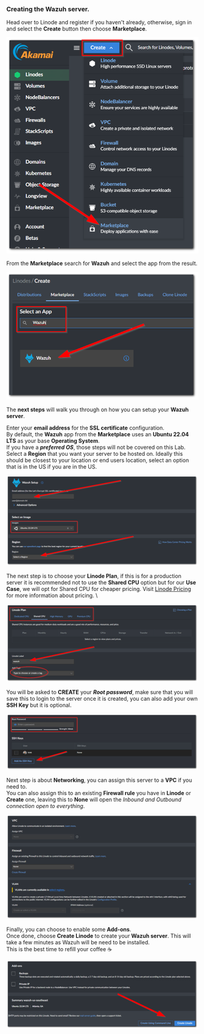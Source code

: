 
### Creating the Wazuh server.

Head over to Linode and register if you haven't already, otherwise, sign in and select the **Create** button then choose **Marketplace**. 

![Step_01](images/Create-Linode-01.png)

From the **Marketplace** search for **Wazuh** and select the app from the result. 

![Step_02](images/Create-Linode-02.png)

The **next steps** will walk you through on how you can setup your **Wazuh server**.

Enter your **email address** for the **SSL certificate** configuration.\
By default, the **Wazuh** app from the **Marketplace** uses an **Ubuntu 22.04 LTS** as your base **Operating System**. \
If you have a ***preferred OS***, those steps will not be covered on this Lab. \
Select a **Region** that you want your server to be hosted on. Ideally this should be closest to your location or end users location, select an option that is in the US if you are in the US. 

![Step_03](images/Create-Wazuh-01.png)

The next step is to choose your **Linode Plan**, if this is for a production server it is recommended not to use the **Shared CPU** option but for our **Use Case**, we will opt for Shared CPU for cheaper pricing. 
Visit [Linode Pricing ](https://www.linode.com/pricing/) for more information about pricing. \

![Step_04](images/Create-Wazuh-02.png)

You will be asked to **CREATE** your ***Root password***, make sure that you will save this to login to the server once it is created, you can also add your own **SSH Key** but it is optional. 

![Step_05](images/Create-Wazuh-03.png)

Next step is about **Networking**, you can assign this server to a **VPC** if you need to. \
You can also assign this to an existing **Firewall rule** you have in **Linode** or **Create** one, leaving this to **None** will open the *Inbound and Outbound connection open to everything*.

![Step_06](images/Create-Wazuh-04.png)


Finally, you can choose to enable some **Add-ons**. \
Once done, choose **Create Linode** to create your **Wazuh server**. This will take a few minutes as Wazuh will be need to be installed. \
This is the best time to refill your coffee ☕

![Step_07](images/Create-Wazuh-05.png)